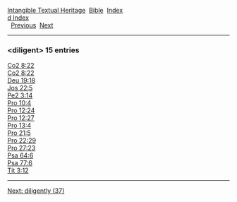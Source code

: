 [Intangible Textual Heritage](../../index)  [Bible](../index) 
[Index](index)   
[d Index](_d_)  
  [Previous](c03145)  [Next](c03147) 

------------------------------------------------------------------------

### &lt;diligent&gt; 15 entries

[Co2 8:22](../kjv/co2008.htm#022)  
[Co2 8:22](../kjv/co2008.htm#022)  
[Deu 19:18](../kjv/deu019.htm#018)  
[Jos 22:5](../kjv/jos022.htm#005)  
[Pe2 3:14](../kjv/pe2003.htm#014)  
[Pro 10:4](../kjv/pro010.htm#004)  
[Pro 12:24](../kjv/pro012.htm#024)  
[Pro 12:27](../kjv/pro012.htm#027)  
[Pro 13:4](../kjv/pro013.htm#004)  
[Pro 21:5](../kjv/pro021.htm#005)  
[Pro 22:29](../kjv/pro022.htm#029)  
[Pro 27:23](../kjv/pro027.htm#023)  
[Psa 64:6](../kjv/psa064.htm#006)  
[Psa 77:6](../kjv/psa077.htm#006)  
[Tit 3:12](../kjv/tit003.htm#012)  

------------------------------------------------------------------------

[Next: diligently (37)](c03147)

